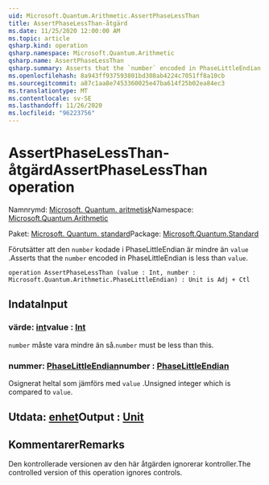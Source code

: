 ```yaml
---
uid: Microsoft.Quantum.Arithmetic.AssertPhaseLessThan
title: AssertPhaseLessThan-åtgärd
ms.date: 11/25/2020 12:00:00 AM
ms.topic: article
qsharp.kind: operation
qsharp.namespace: Microsoft.Quantum.Arithmetic
qsharp.name: AssertPhaseLessThan
qsharp.summary: Asserts that the `number` encoded in PhaseLittleEndian is less than `value`.
ms.openlocfilehash: 8a943ff937593801bd308ab4224c7051ff8a10cb
ms.sourcegitcommit: a87c1aa8e7453360025e47ba614f25b02ea84ec3
ms.translationtype: MT
ms.contentlocale: sv-SE
ms.lasthandoff: 11/26/2020
ms.locfileid: "96223756"
---
```

# <a name="assertphaselessthan-operation"></a><span data-ttu-id="2e6ca-102">AssertPhaseLessThan-åtgärd</span><span class="sxs-lookup"><span data-stu-id="2e6ca-102">AssertPhaseLessThan operation</span></span>

<span data-ttu-id="2e6ca-103">Namnrymd: [Microsoft. Quantum. aritmetisk](xref:Microsoft.Quantum.Arithmetic)</span><span class="sxs-lookup"><span data-stu-id="2e6ca-103">Namespace: [Microsoft.Quantum.Arithmetic](xref:Microsoft.Quantum.Arithmetic)</span></span>

<span data-ttu-id="2e6ca-104">Paket: [Microsoft. Quantum. standard](https://nuget.org/packages/Microsoft.Quantum.Standard)</span><span class="sxs-lookup"><span data-stu-id="2e6ca-104">Package: [Microsoft.Quantum.Standard](https://nuget.org/packages/Microsoft.Quantum.Standard)</span></span>


<span data-ttu-id="2e6ca-105">Förutsätter att den `number` kodade i PhaseLittleEndian är mindre än `value` .</span><span class="sxs-lookup"><span data-stu-id="2e6ca-105">Asserts that the `number` encoded in PhaseLittleEndian is less than `value`.</span></span>

```qsharp
operation AssertPhaseLessThan (value : Int, number : Microsoft.Quantum.Arithmetic.PhaseLittleEndian) : Unit is Adj + Ctl
```


## <a name="input"></a><span data-ttu-id="2e6ca-106">Indata</span><span class="sxs-lookup"><span data-stu-id="2e6ca-106">Input</span></span>

### <a name="value--int"></a><span data-ttu-id="2e6ca-107">värde: [int](xref:microsoft.quantum.lang-ref.int)</span><span class="sxs-lookup"><span data-stu-id="2e6ca-107">value : [Int](xref:microsoft.quantum.lang-ref.int)</span></span>

<span data-ttu-id="2e6ca-108">`number` måste vara mindre än så.</span><span class="sxs-lookup"><span data-stu-id="2e6ca-108">`number` must be less than this.</span></span>


### <a name="number--phaselittleendian"></a><span data-ttu-id="2e6ca-109">nummer: [PhaseLittleEndian](xref:Microsoft.Quantum.Arithmetic.PhaseLittleEndian)</span><span class="sxs-lookup"><span data-stu-id="2e6ca-109">number : [PhaseLittleEndian](xref:Microsoft.Quantum.Arithmetic.PhaseLittleEndian)</span></span>

<span data-ttu-id="2e6ca-110">Osignerat heltal som jämförs med `value` .</span><span class="sxs-lookup"><span data-stu-id="2e6ca-110">Unsigned integer which is compared to `value`.</span></span>



## <a name="output--unit"></a><span data-ttu-id="2e6ca-111">Utdata: [enhet](xref:microsoft.quantum.lang-ref.unit)</span><span class="sxs-lookup"><span data-stu-id="2e6ca-111">Output : [Unit](xref:microsoft.quantum.lang-ref.unit)</span></span>



## <a name="remarks"></a><span data-ttu-id="2e6ca-112">Kommentarer</span><span class="sxs-lookup"><span data-stu-id="2e6ca-112">Remarks</span></span>

<span data-ttu-id="2e6ca-113">Den kontrollerade versionen av den här åtgärden ignorerar kontroller.</span><span class="sxs-lookup"><span data-stu-id="2e6ca-113">The controlled version of this operation ignores controls.</span></span>